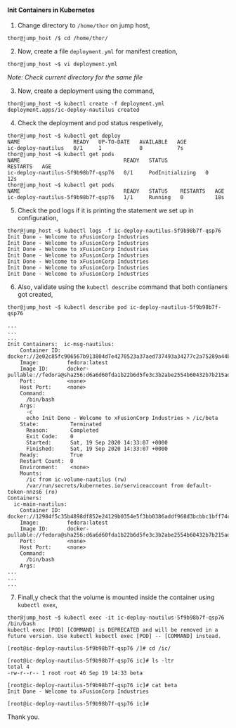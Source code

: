 #### Init Containers in Kubernetes

1. Change directory to `/home/thor` on jump host,

```
thor@jump_host /$ cd /home/thor/
```

2. Now, create a file `deployment.yml` for manifest creation,

```
thor@jump_host ~$ vi deployment.yml
```

*Note: Check current directory for the same file*

3. Now, create a deployment using the command,

```
thor@jump_host ~$ kubectl create -f deployment.yml
deployment.apps/ic-deploy-nautilus created
```

4. Check the deployment and pod status respetively,

```
thor@jump_host ~$ kubectl get deploy
NAME                 READY   UP-TO-DATE   AVAILABLE   AGE
ic-deploy-nautilus   0/1     1            0           7s
thor@jump_host ~$ kubectl get pods
NAME                                 READY   STATUS            RESTARTS   AGE
ic-deploy-nautilus-5f9b98b7f-qsp76   0/1     PodInitializing   0          12s
thor@jump_host ~$ kubectl get pods
NAME                                 READY   STATUS    RESTARTS   AGE
ic-deploy-nautilus-5f9b98b7f-qsp76   1/1     Running   0          18s
```

5. Check the pod logs if it is printing the statement we set up in configuration,

```
thor@jump_host ~$ kubectl logs -f ic-deploy-nautilus-5f9b98b7f-qsp76
Init Done - Welcome to xFusionCorp Industries
Init Done - Welcome to xFusionCorp Industries
Init Done - Welcome to xFusionCorp Industries
Init Done - Welcome to xFusionCorp Industries
Init Done - Welcome to xFusionCorp Industries
Init Done - Welcome to xFusionCorp Industries
Init Done - Welcome to xFusionCorp Industries
```

6. Also, validate using the `kubectl describe` command that both contianers got created,


```
thor@jump_host ~$ kubectl describe pod ic-deploy-nautilus-5f9b98b7f-qsp76

...
...
...
Init Containers:  ic-msg-nautilus:
    Container ID:  docker://2e02c85fc906567b913804d7e4270523a37aed737493a34277c2a75289a44b4c
    Image:         fedora:latest
    Image ID:      docker-pullable://fedora@sha256:d6a6d60fda1b22b6d5fe3c3b2abe2554b60432b7b215adc11a2b5fae16f50188
    Port:          <none>
    Host Port:     <none>
    Command:
      /bin/bash
    Args:
      -c
      echo Init Done - Welcome to xFusionCorp Industries > /ic/beta
    State:          Terminated
      Reason:       Completed
      Exit Code:    0
      Started:      Sat, 19 Sep 2020 14:33:07 +0000
      Finished:     Sat, 19 Sep 2020 14:33:07 +0000
    Ready:          True
    Restart Count:  0
    Environment:    <none>
    Mounts:
      /ic from ic-volume-nautilus (rw)
      /var/run/secrets/kubernetes.io/serviceaccount from default-token-nnzs6 (ro)
Containers:
  ic-main-nautilus:
    Container ID:  docker://12984f5c35b4898df852e24129b0354e5f3bb0386addf968d3bcbbc1bff74c82
    Image:         fedora:latest
    Image ID:      docker-pullable://fedora@sha256:d6a6d60fda1b22b6d5fe3c3b2abe2554b60432b7b215adc11a2b5fae16f50188
    Port:          <none>
    Host Port:     <none>
    Command:
      /bin/bash
    Args:
...
...
...
```

7. Finall,y check that the volume is mounted inside the container using `kubectl exex`,

```
thor@jump_host ~$ kubectl exec -it ic-deploy-nautilus-5f9b98b7f-qsp76 /bin/bash
kubectl exec [POD] [COMMAND] is DEPRECATED and will be removed in a future version. Use kubectl kubectl exec [POD] -- [COMMAND] instead.

[root@ic-deploy-nautilus-5f9b98b7f-qsp76 /]# cd /ic/

[root@ic-deploy-nautilus-5f9b98b7f-qsp76 ic]# ls -ltr
total 4
-rw-r--r-- 1 root root 46 Sep 19 14:33 beta

[root@ic-deploy-nautilus-5f9b98b7f-qsp76 ic]# cat beta
Init Done - Welcome to xFusionCorp Industries

[root@ic-deploy-nautilus-5f9b98b7f-qsp76 ic]#
```

Thank you.
